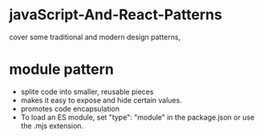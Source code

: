 # javaScript-And-React-Patterns
cover some traditional and modern design patterns,
# module pattern
- splite code  into smaller, reusable pieces
- makes it easy to expose and hide certain values.
- promotes code encapsulation
- To load an ES module, set "type": "module" in the package.json or use the .mjs extension.
